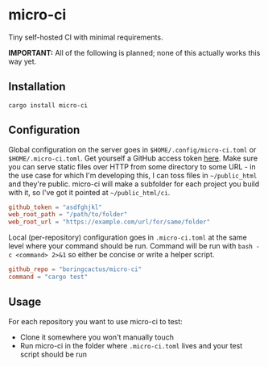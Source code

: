 # micro-ci

Tiny self-hosted CI with minimal requirements.

**IMPORTANT:** All of the following is planned; none of this actually works this way yet.

## Installation

`cargo install micro-ci`

## Configuration

Global configuration on the server goes in `$HOME/.config/micro-ci.toml` or
`$HOME/.micro-ci.toml`. Get yourself a GitHub access token
[here](https://github.com/settings/tokens). Make sure you can serve static files over HTTP
from some directory to some URL - in the use case for which I'm developing this, I can toss
files in `~/public_html` and they're public. micro-ci will make a subfolder for each project
you build with it, so I've got it pointed at `~/public_html/ci`.

```toml
github_token = "asdfghjkl"
web_root_path = "/path/to/folder"
web_root_url = "https://example.com/url/for/same/folder"
```

Local (per-repository) configuration goes in `.micro-ci.toml` at the same level where your
command should be run. Command will be run with `bash -c <command> 2>&1` so either be concise
or write a helper script.

```toml
github_repo = "boringcactus/micro-ci"
command = "cargo test"
```

## Usage

For each repository you want to use micro-ci to test:
- Clone it somewhere you won't manually touch
- Run micro-ci in the folder where `.micro-ci.toml` lives and your test script should be run
